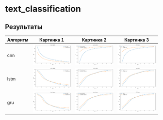 # text_classification

## Результаты

| Алгоритм  | Картинка 1                | Картинка 2                | Картинка 3                |
|-----------|---------------------------|---------------------------|---------------------------|
| cnn | ![img1](res/cnn/loss.png) |  ![img1](res/cnn/acc.png) | ![img1](res/cnn/f1.png)  |
| lstm | ![img1](res/lstm/loss.png) |  ![img1](res/lstm/acc.png) | ![img1](res/lstm/f1.png)  |
| gru | ![img1](res/gru/loss.png) |  ![img1](res/gru/acc.png) | ![img1](res/gru/f1.png)  |
